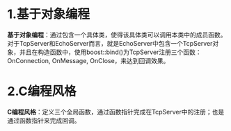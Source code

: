 # 1.基于对象编程
**基于对象编程**：通过包含一个具体类，使得该具体类可以调用本类中的成员函数。  
对于TcpServer和EchoServer而言，就是EchoServer中包含一个TcpServer对象，并且在构造函数中，使用boost::bind()为TcpServer注册三个函数：OnConnection, OnMessage, OnClose，来达到回调效果。


# 2.C编程风格
**C编程风格**：定义三个全局函数，通过函数指针完成在TcpServer中的注册；也是通过函数指针来完成回调。
